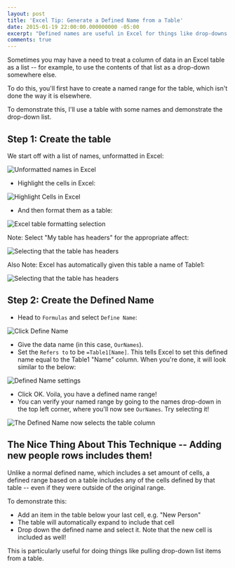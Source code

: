 ```yaml
---
layout: post
title: 'Excel Tip: Generate a Defined Name from a Table'
date: 2015-01-19 22:00:00.000000000 -05:00
excerpt: "Defined names are useful in Excel for things like drop-downs. But adding tables makes them even better."
comments: true
---
```

Sometimes you may have a need to treat a column of data in an Excel table as a list -- for example, to use the contents of that list as a drop-down somewhere else.

To do this, you'll first have to create a named range for the table, which isn't done the way it is elsewhere.

To demonstrate this, I'll use a table with some names and demonstrate the drop-down list.

## Step 1: Create the table
We start off with a list of names, unformatted in Excel:

![Unformatted names in Excel]({{site.post-images}}/01_UnformattedExcelWorksheet.png)

* Highlight the cells in Excel:

![Highlight Cells in Excel]({{site.post-images}}/02_ExcelHighlightCells.png)

* And then format them as a table: 

![Excel table formatting selection]({{site.post-images}}/02_ExcelFormatTable.png)

Note: Select "My table has headers" for the appropriate affect:

![Selecting that the table has headers]({{site.post-images}}/03_TableHasHeaders.png)

Also Note: Excel has automatically given this table a name of Table1:

![Selecting that the table has headers]({{site.post-images}}/03_AutomaticTableName.png)

## Step 2: Create the Defined Name

* Head to `Formulas` and select `Define Name`:

![Click Define Name]({{site.post-images}}/04_DefineName.png)

* Give the data name (in this case, `OurNames`).
* Set the `Refers to` to be `=Table1[Name]`. This tells Excel to set this defined name equal to the Table1 "Name" column. When you're done, it will look similar to the below:

![Defined Name settings]({{site.post-images}}/05_DefiningTableName.png)

* Click OK. Voila, you have a defined name range!
* You can verify your named range by going to the names drop-down in the top left corner, where you'll now see `OurNames`. Try selecting it!

![The Defined Name now selects the table column]({{site.post-images}}/06_DefinedNameShown.png)

## The Nice Thing About This Technique -- Adding new people rows includes them!
Unlike a normal defined name, which includes a set amount of cells, a defined range based on a table includes any of the cells defined by that table -- even if they were outside of the original range.

To demonstrate this: 

* Add an item in the table below your last cell, e.g. "New Person"
* The table will automatically expand to include that cell
* Drop down the defined name and select it. Note that the new cell is included as well!

This is particularly useful for doing things like pulling drop-down list items from a table.